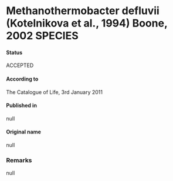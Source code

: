 # Methanothermobacter defluvii (Kotelnikova et al., 1994) Boone, 2002 SPECIES

#### Status
ACCEPTED

#### According to
The Catalogue of Life, 3rd January 2011

#### Published in
null

#### Original name
null

### Remarks
null
